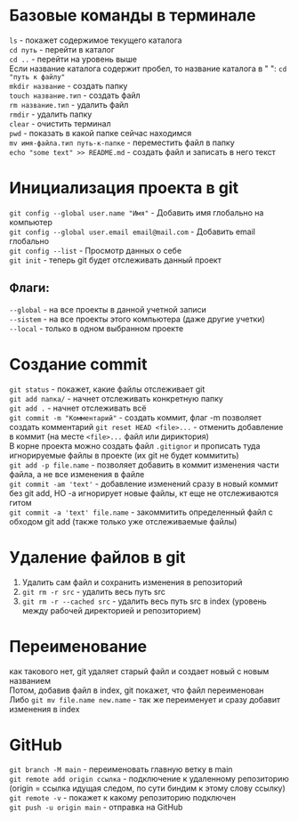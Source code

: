 # Базовые команды в терминале

`ls` - покажет содержимое текущего каталога  
`cd путь` - перейти в каталог  
`cd ..` - перейти на уровень выше  
Если название каталога содержит пробел, то название каталога в " ":
`cd "путь к файлу"`  
`mkdir название` - создать папку  
`touch название.тип` - создать файл  
`rm название.тип` - удалить файл  
`rmdir` - удалить папку  
`clear` - очистить терминал  
`pwd` - показать в какой папке сейчас находимся  
`mv имя-файла.тип путь-к-папке` - переместить файл в папку  
`echo "some text" >> README.md` - создать файл и записать в него текст  

# Инициализация проекта в git

`git config --global user.name "Имя"` - Добавить имя глобально на компьютер  
`git config --global user.email email@mail.com` - Добавить email глобально  
`git config --list` - Просмотр данных о себе  
`git init` - теперь git будет отслеживать данный проект

## Флаги:

`--global` - на все проекты в данной учетной записи  
`--sistem` - на все проекты этого компьютера (даже другие учетки)  
`--local` - только в одном выбранном проекте  

# Создание commit

`git status` - покажет, какие файлы отслеживает git  
`git add папка/` - начнет отслеживать конкретную папку  
`git add .` - начнет отслеживать всё  
`git commit -m "Комментарий"` - создать коммит, флаг -m позволяет создать комментарий
`git reset HEAD <file>...` - отменить добавление в коммит (на месте `<file>...` файл или дириктория)  
В корне проекта можно создать файл `.gitignor` и прописать туда игнорируемые файлы в проекте (их git не будет коммитить)  
`git add -p file.name` - позволяет добавить в коммит изменения части файла, а не все изменения в файле  
`git commit -am 'text'` - добавление изменений сразу в новый коммит без git add, НО -a игнорирует новые файлы, кт еще не отслеживаются гитом  
`git commit -a 'text' file.name` - закоммитить определенный файл с обходом git add (также только уже отслеживаемые файлы)

# Удаление файлов в git

1. Удалить сам файл и сохранить изменения в репозиторий
2. `git rm -r src` - удалить весь путь src
3. `git rm -r --cached src` - удалить весь путь src в index (уровень между рабочей директорией и репозиторием)

# Переименование

как такового нет, git удаляет старый файл и создает новый с новым названием  
Потом, добавив файл в index, git покажет, что файл переименован  
Либо `git mv file.name new.name` - так же переименует и сразу добавит изменения в index

# GitHub

`git branch -M main` - переименовать главную ветку в main  
`git remote add origin ссылка` - подключение к удаленному репозиторию (origin = ссылка идущая следом, по сути биндим к этому слову ссылку)  
`git remote -v` - покажет к какому репозиторию подключен  
`git push -u origin main` - отправка на GitHub  
